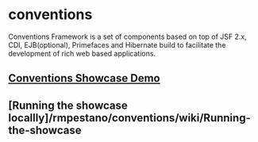 conventions
===========

Conventions Framework is a set of components based on top of JSF 2.x, CDI, EJB(optional), Primefaces and Hibernate build to facilitate the development of rich web based applications.

[Conventions Showcase Demo](http://conventions-rpestano.rhcloud.com/conventions/)
----------------------
[Running the showcase locallly]/rmpestano/conventions/wiki/Running-the-showcase
-------------------------------